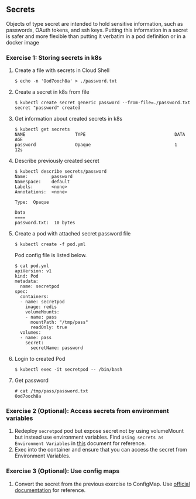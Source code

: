 ## Secrets

Objects of type secret are intended to hold sensitive information, such as passwords, OAuth tokens, and ssh keys. Putting this information in a secret is safer and more flexible than putting it verbatim in a pod definition or in a docker image

### Exercise 1: Storing secrets in k8s

1. Create a file with secrets in Cloud Shell 
    ```
    $ echo -n 'Ood7ooch8a' > ./password.txt
    ```

1. Create a secret in k8s from file
    ```
    $ kubectl create secret generic password --from-file=./password.txt
    secret "password" created
    ```

1. Get information about created secrets in k8s
    ```
    $ kubectl get secrets
    NAME                   TYPE                                  DATA      AGE
    password               Opaque                                1         12s
    ```

1. Describe previously created secret
    ```
    $ kubectl describe secrets/password
    Name:         password
    Namespace:    default
    Labels:       <none>
    Annotations:  <none>

    Type:  Opaque

    Data
    ====
    password.txt:  10 bytes
    ```

1. Create a pod with attached secret password file
    ```
    $ kubectl create -f pod.yml
    ```
    Pod config file is listed below.
    ```
    $ cat pod.yml
    apiVersion: v1
    kind: Pod
    metadata:
      name: secretpod
    spec:
      containers:
      - name: secretpod
        image: redis
        volumeMounts:
        - name: pass
          mountPath: "/tmp/pass"
          readOnly: true
      volumes:
      - name: pass
        secret:
          secretName: password
    ```

1. Login to created Pod
    ```
    $ kubectl exec -it secretpod -- /bin/bash
    ```

1. Get password
    ```
    # cat /tmp/pass/password.txt
    Ood7ooch8a
    ```

### Exercise 2 (Optional): Access secrets from environment variables

1. Redeploy `secretpod` pod but expose secret not by using volumeMount but instead use environment variables. Find `Using secrets as Environment Variables` in [this](https://kubernetes.io/docs/concepts/configuration/secret/#using-secrets) document for reference.
1. Exec into the container and ensure that you can access the secret from Environment Variables.

### Exercise 3 (Optional): Use config maps 
1. Convert the secret from the previous exercise to ConfigMap. Use [official documentation](https://kubernetes.io/docs/tasks/configure-pod-container/configure-pod-configmap/) for reference.

